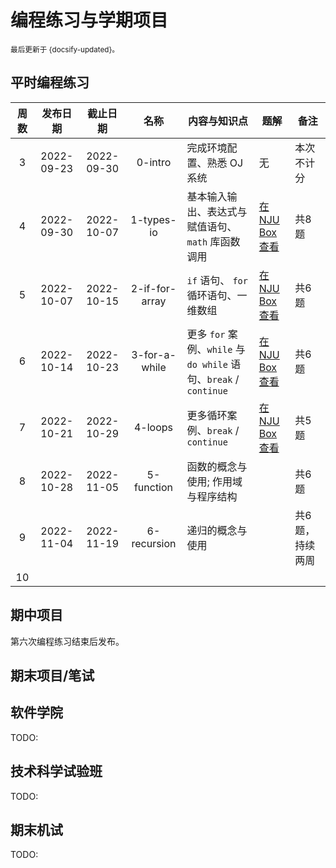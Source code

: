 # 编程练习与学期项目

<small>最后更新于 {docsify-updated}。</small>

## 平时编程练习

| 周数  |  发布日期  |  截止日期  |      名称      | 内容与知识点                                                      | 题解                                                              | 备注            |
| :---: | :--------: | :--------: | :------------: | ----------------------------------------------------------------- | ----------------------------------------------------------------- | --------------- |
|   3   | 2022-09-23 | 2022-09-30 |    0-intro     | 完成环境配置、熟悉 OJ 系统                                        | 无                                                                | 本次不计分      |
|   4   | 2022-09-30 | 2022-10-07 |   1-types-io   | 基本输入输出、表达式与赋值语句、`math` 库函数调用                 | [在 NJU Box 查看](https://box.nju.edu.cn/f/6346f89a1b9e4878a2b9/) | 共8题           |
|   5   | 2022-10-07 | 2022-10-15 | 2-if-for-array | `if` 语句、 `for` 循环语句、一维数组                              | [在 NJU Box 查看](https://box.nju.edu.cn/f/0d2fa2cee42448aebdec/) | 共6题           |
|   6   | 2022-10-14 | 2022-10-23 | 3-for-a-while  | 更多 `for` 案例、`while` 与 `do while` 语句、`break` / `continue` | [在 NJU Box 查看](https://box.nju.edu.cn/f/8b682e6f428e4fe692b7/) | 共6题           |
|   7   | 2022-10-21 | 2022-10-29 |    4-loops     | 更多循环案例、`break` / `continue`                                | [在 NJU Box 查看](https://box.nju.edu.cn/f/0976a060d0894efbb519/) | 共5题           |
|   8   | 2022-10-28 | 2022-11-05 |   5-function   | 函数的概念与使用; 作用域与程序结构                                |                                                                   | 共6题           |
|   9   | 2022-11-04 | 2022-11-19 |  6-recursion   | 递归的概念与使用                                                  |                                                                   | 共6题，持续两周 |
|  10   |            |            |                |                                                                   |                                                                   |                 |

## 期中项目

第六次编程练习结束后发布。

## 期末项目/笔试

<!-- tabs:start -->
## **软件学院**

TODO:

## **技术科学试验班**

TODO:

<!-- tabs:end -->

## 期末机试

TODO: